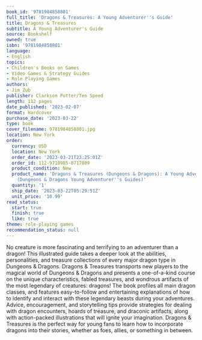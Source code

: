 ```yaml
---
book_id: '9781984858801'
full_title: 'Dragons & Treasures: A Young Adventurer''s Guide'
title: Dragons & Treasures
subtitle: A Young Adventurer's Guide
source: Bookshelf
owned: true
isbn: '9781984858801'
language:
- English
topics:
- Children's Books on Games
- Video Games & Strategy Guides
- Role Playing Games
authors:
- Jim Zub
publisher: Clarkson Potter/Ten Speed
length: 112 pages
date_published: '2023-02-07'
format: Hardcover
purchase_date: '2023-03-22'
type: book
cover_filename: 9781984858801.jpg
location: New York
order:
  currency: USD
  location: New York
  order_date: '2023-03-21T23:25:01Z'
  order_id: 112-9710985-0717809
  product_condition: New
  product_name: 'Dragons & Treasures (Dungeons & Dragons): A Young Adventurer''s Guide
    (Dungeons & Dragons Young Adventurer''s Guides)'
  quantity: '1'
  ship_date: '2023-03-22T05:29:51Z'
  unit_price: '10.99'
read_status:
  start: true
  finish: true
  like: true
theme: role-playing games
recommendation_status: null
---
```

No creature is more fascinating and terrifying to an adventurer than a dragon! This illustrated guide takes a deeper look at the abilities, personalities, and treasure collections of every major dragon type in Dungeons & Dragons.
Dragons & Treasures transports new players to the magical world of Dungeons & Dragons and presents a one-of-a-kind course on the unique characteristics, fabled treasures, and wondrous artifacts of the most legendary of creatures: dragons! The book profiles all main dragon classes, and features easy-to-follow and entertaining explanations of how to identify and interact with these legendary beasts during your adventures. Advice, encouragement, and storytelling tips provide strategies for dealing with dragon encounters, hoards of treasure, and draconic artifacts, along with action-packed illustrations that will ignite your imagination.
Dragons & Treasures is the perfect way for young fans to learn how to incorporate dragons into their stories, whether as foes, allies, or something in between.

